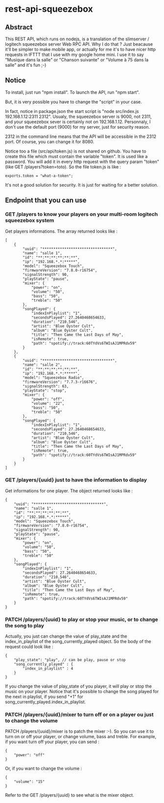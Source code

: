 # rest-api-squeezebox

## Abstract
This REST API, which runs on nodejs, is a translation of the slimserver / logitech squeezebox server Web RPC API.
Why I do that ? Just beacause it'll be simpler to make mobile app, or actually for me it's to have nicer http requests in IFTTT that I use with my google home mini. I use it to say "Musique dans la salle" or "Chanson suivante" or "Volume à 75 dans la salle" and it's fun ;-)

## Notice
To install, just run "npm install". 
To launch the API, run "npm start".

But, it is very possible you have to change the "script" in your case. 

In fact, notice in package.json the start script is "node src/index.js 192.168.1.12:2311 2312". Usualy, the squeezebox server is 9000, not 2311, and your squeezebox sever is certainly not on 192.168.1.12.
Personnaly, I don't use the default port (9000) for my server, just for security reason.

2312 in the command line means that the API will be accessible in the 2312 port. Of course, you can change it for 8080.

Notice too a file (src/api/token.js) is not shared on github. You have to create this file which must contain the variable "token". It is used like a password. You will add it in every http request with the query param "token" (like GET /players?token=toto). So the file token.js is like :
```
exports.token = "what-a-token";
```
It's not a good solution for security. It is just for waiting for a better solution.

## Endpoint that you can use

### GET /players to know your players on your multi-room logitech squeezebox system
Get players informations. The array returned looks like :
```
[
    {
        "uuid": "********************************",
        "name": "salle 1",
        "id": "**:**:**:**:**:**",
        "ip": "192.168.*.*:*****",
        "model": "Squeezebox Touch",
        "firmwareVersion": "7.8.0-r16754",
        "signalStrength": 90,
        "playState": "pause",
        "mixer": {
            "power": "on",
            "volume": "50",
            "bass": "50",
            "treble": "50"
        },
        "songPlayed": {
            "indexInPlaylist": "1",
            "secondsPlayed": 27.2640468654633,
            "duration": "210.546",
            "artist": "Blue Öyster Cult",
            "album": "Blue Oyster Cult",
            "title": "Then Came the Last Days of May",
            "isRemote": true,
            "path": "spotify://track:60TYdVs6TWIsAJ1MPRdv59"
        }
    },
    {
        "uuid": "********************************",
        "name": "salle 2",
        "id": "**:**:**:**:**:**",
        "ip": "192.168.*.*:*****",
        "model": "Squeezebox Radio",
        "firmwareVersion": "7.7.3-r16676",
        "signalStrength": 63,
        "playState": "stop",
        "mixer": {
            "power": "off",
            "volume": "22",
            "bass": "50",
            "treble": "50"
        },
        "songPlayed": {
            "indexInPlaylist": "1",
            "secondsPlayed": 27.2640468654633,
            "duration": "210.546",
            "artist": "Blue Öyster Cult",
            "album": "Blue Oyster Cult",
            "title": "Then Came the Last Days of May",
            "isRemote": true,
            "path": "spotify://track:60TYdVs6TWIsAJ1MPRdv59"
        }
    }
]
```

### GET /players/{uuid} just to have the information to display
Get informations for one player. The object returned looks like : 
```
{
    "uuid": "********************************",
    "name": "salle 1",
    "id": "**:**:**:**:**:**",
    "ip": "192.168.*.*:*****",
    "model": "Squeezebox Touch",
    "firmwareVersion": "7.8.0-r16754",
    "signalStrength": 90,
    "playState": "pause",
    "mixer": {
        "power": "on",
        "volume": "50",
        "bass": "50",
        "treble": "50"
    },
    "songPlayed": {
        "indexInPlaylist": "1",
        "secondsPlayed": 27.2640468654633,
        "duration": "210.546",
        "artist": "Blue Öyster Cult",
        "album": "Blue Oyster Cult",
        "title": "Then Came the Last Days of May",
        "isRemote": true,
        "path": "spotify://track:60TYdVs6TWIsAJ1MPRdv59"
    }
}
```

### PATCH /players/{uuid} to play or stop your music, or to change the song to play
Actually, you just can change the value of play_state and the index_in_playlist of the song_currently_played object. So the body of the request could look like  :
```
{
    "play_state": "play", // can be play, pause or stop
    "song_currently_played" : {
        "index_in_playlist" : 4
    }
}
```
If you change the value of play_state of you player, it will play or stop the music on your player.
Notice that it's possible to change the song played for the next in playlist, if you send "+1" for song_currently_played.index_in_playlist.

### PATCH /players/{uuid}/mixer to turn off or on a player ou just to change the volume
PATCH /players/{uuid}/mixer is to patch the mixer :-). So you can use it to turn on or off your player, or change volume, bass and treble. For example, if you want turn off your player, you can send :
```
{
    "power": "off"
}
```
Or, if you want to change the volume : 
```
{
    "volume": "15"
}
```
Refer to the GET /players/{uuid} to see what is the mixer object.
